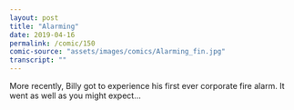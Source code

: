```yaml
---
layout: post
title: "Alarming"
date: 2019-04-16
permalink: /comic/150
comic-source: "assets/images/comics/Alarming_fin.jpg"
transcript: ""
---
```


More recently, Billy got to experience his first ever corporate fire alarm. It went as well as you might expect...
